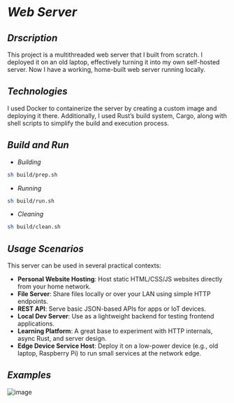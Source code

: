 # ***Web Server***

## *Drscription*
This project is a multithreaded web server that I built from scratch. I deployed it on an old laptop, effectively turning it into my own self-hosted server. Now I have a working, home-built web server running locally.

## *Technologies*
I used Docker to containerize the server by creating a custom image and deploying it there. Additionally, I used Rust’s build system, Cargo, along with shell scripts to simplify the build and execution process.

## *Build and Run*
- *Building*
```bash
sh build/prep.sh
```
- *Running*
```bash
sh build/run.sh
```
- *Cleaning*
```bash
sh build/clean.sh
```

## *Usage Scenarios*
This server can be used in several practical contexts:

- **Personal Website Hosting**: Host static HTML/CSS/JS websites directly from your home network.
- **File Server**: Share files locally or over your LAN using simple HTTP endpoints.
- **REST API**: Serve basic JSON-based APIs for apps or IoT devices.
- **Local Dev Server**: Use as a lightweight backend for testing frontend applications.
- **Learning Platform**: A great base to experiment with HTTP internals, async Rust, and server design.
- **Edge Device Service Host**: Deploy it on a low-power device (e.g., old laptop, Raspberry Pi) to run small services at the network edge.

## *Examples*
![image](https://github.com/user-attachments/assets/326b20fa-438d-4dd4-b7cb-9edb51d61e64)
